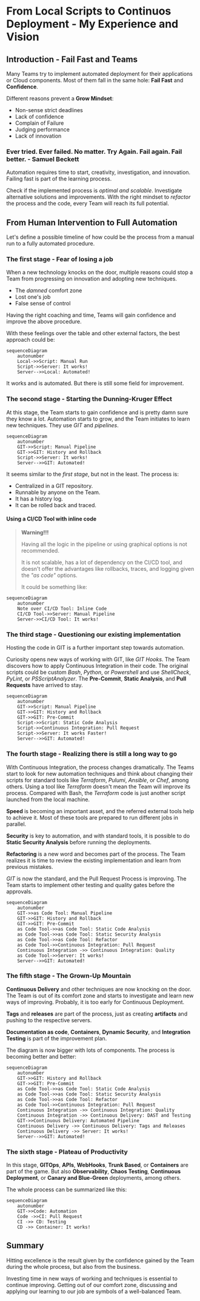 # From Local Scripts to Continuos Deployment - My Experience and Vision

## Introduction - Fail Fast and Teams

Many Teams try to implement automated deployment for their applications or Cloud components. Most of them fall in the same hole: **Fail Fast** and **Confidence**.

Different reasons prevent a **Grow Mindset**:

* Non-sense strict deadlines
* Lack of confidence
* Complain of Failure
* Judging performance
* Lack of innovation

### Ever tried. Ever failed. No matter. Try Again. Fail again. Fail better. - Samuel Beckett

Automation requires time to start, creativity, investigation, and innovation. Failing fast is part of the learning process.

Check if the implemented process is *optimal and scalable*. Investigate alternative solutions and improvements. With the right mindset to *refactor* the process and the code, every Team will reach its full potential.

## From Human Intervention to Full Automation

Let's define a possible timeline of how could be the process from a manual run to a fully automated procedure.

### The first stage - Fear of losing a job

When a new technology knocks on the door, multiple reasons could stop a Team from progressing on innovation and adopting new techniques.

* The *damned* comfort zone
* Lost one's job
* False sense of control

Having the right coaching and time, Teams will gain confidence and improve the above procedure.

With these feelings over the table and other external factors, the best approach could be:

```mermaid
sequenceDiagram
    autonumber
    Local->>Script: Manual Run
    Script->>Server: It works!
    Server-->>Local: Automated!
```

It works and is automated. But there is still some field for improvement.

### The second stage - Starting the Dunning-Kruger Effect

At this stage, the Team starts to gain confidence and is pretty damn sure they know a lot. Automation starts to grow, and the Team initiates to learn new techniques. They use *GIT* and *pipelines*.

```mermaid
sequenceDiagram
    autonumber
    GIT->>Script: Manual Pipeline
    GIT->>GIT: History and Rollback
    Script->>Server: It works!
    Server-->>GIT: Automated!
```

It seems similar to the *first stage*, but not in the least. The process is:

* Centralized in a GIT repository.
* Runnable by anyone on the Team.
* It has a history log.
* It can be rolled back and traced.

#### Using a CI/CD Tool with inline code

> **Warning!!!**
>
> Having all the logic in the pipeline or using graphical options is not recommended.
>
>It is not scalable, has a lot of dependency on the CI/CD tool, and doesn't offer the advantages like rollbacks, traces, and logging given the *"as code"* options.
>
>It could be something like:

```mermaid
sequenceDiagram
    autonumber
    Note over CI/CD Tool: Inline Code
    CI/CD Tool->>Server: Manual Pipeline
    Server->>CI/CD Tool: It works!
```

### The third stage - Questioning our existing implementation

Hosting the code in GIT is a further important step towards automation.

Curiosity opens new ways of working with GIT, like *GIT Hooks*. The Team discovers how to apply Continuous Integration in their code. The original scripts could be custom *Bash*, *Python*, or *Powershell* and use *ShellCheck*, *PyLint*, or *PSScriptAnalyzer*. The **Pre-Commit**, **Static Analysis**, and **Pull Requests** have arrived to stay.

```mermaid
sequenceDiagram
    autonumber
    GIT->>Script: Manual Pipeline
    GIT->>GIT: History and Rollback
    GIT->>GIT: Pre-Commit
    Script->>Script: Static Code Analysis
    Script->>Continuous Integration: Pull Request
    Script->>Server: It works Faster!
    Server-->>GIT: Automated!
```

### The fourth stage - Realizing there is still a long way to go

With Continuous Integration, the process changes dramatically. The Teams start to look for new automation techniques and think about changing their scripts for standard tools like *Terraform*, *Pulumi*, *Ansible*, or *Chef*, among others. Using a tool like *Terraform* doesn't mean the Team will improve its process. Compared with Bash, the *Terraform* code is just another script launched from the local machine.

**Speed** is becoming an important asset, and the referred external tools help to achieve it. Most of these tools are prepared to run different jobs in parallel.

**Security** is key to automation, and with standard tools, it is possible to do **Static Security Analysis** before running the deployments.

**Refactoring** is a new word and becomes part of the process. The Team realizes it is time to review the existing implementation and learn from previous mistakes.

*GIT* is now the standard, and the Pull Request Process is improving. The Team starts to implement other testing and quality gates before the approvals.

```mermaid
sequenceDiagram
    autonumber
    GIT->>as Code Tool: Manual Pipeline
    GIT->>GIT: History and Rollback
    GIT->>GIT: Pre-Commit
    as Code Tool->>as Code Tool: Static Code Analysis
    as Code Tool->>as Code Tool: Static Security Analysis
    as Code Tool->>as Code Tool: Refactor
    as Code Tool->>Continuous Integration: Pull Request
    Continuous Integration ->> Continuous Integration: Quality
    as Code Tool->>Server: It works!
    Server-->>GIT: Automated!
```

### The fifth stage - The Grown-Up Mountain

**Continuous Delivery** and other techniques are now knocking on the door. The Team is out of its comfort zone and starts to investigate and learn new ways of improving. Probably, it is too early for Continuous Deployment.

**Tags** and **releases** are part of the process, just as creating **artifacts** and pushing to the respective servers.

**Documentation as code**, **Containers**, **Dynamic Security**, and **Integration Testing** is part of the improvement plan.

The diagram is now bigger with lots of components. The process is becoming better and better:

```mermaid
sequenceDiagram
    autonumber
    GIT->>GIT: History and Rollback
    GIT->>GIT: Pre-Commit
    as Code Tool->>as Code Tool: Static Code Analysis
    as Code Tool->>as Code Tool: Static Security Analysis
    as Code Tool->>as Code Tool: Refactor
    as Code Tool->>Continuous Integration: Pull Request
    Continuous Integration ->> Continuous Integration: Quality
    Continuous Integration ->> Continuous Delivery: DAST and Testing
    GIT->>Continuous Delivery: Automated Pipeline
    Continuous Delivery ->> Continuous Delivery: Tags and Releases
    Continuous Delivery ->> Server: It works!
    Server-->>GIT: Automated!
```

### The sixth stage - Plateau of Productivity

In this stage, **GITOps**, **APIs**, **WebHooks**, **Trunk Based**, or **Containers** are part of the game. But also **Observability**, **Chaos Testing**, **Continuous Deployment**, or **Canary and Blue-Green** deployments, among others.

The whole process can be summarized like this:

```mermaid
sequenceDiagram
    autonumber
    GIT->>Code: Automation
    Code ->>CI: Pull Request
    CI ->> CD: Testing
    CD ->> Container: It works!
```

## Summary

Hitting excellence is the result given by the confidence gained by the Team during the whole process, but also from the business.

Investing time in new ways of working and techniques is essential to continue improving. Getting out of our comfort zone, discussing and applying our learning to our job are symbols of a well-balanced Team.
